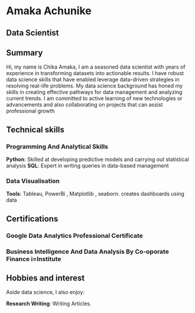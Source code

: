 # Amaka Achunike
## Data Scientist

## Summary

Hi, my name is Chika Amaka, I am a seasoned data scientist with years of
experience in transforming datasets into actionable results.
I have robust data science skills that have enabled leverage data-driven
strategies in resolving real-life problems. My data science background has honed
my skills in creating effective pathways for data management and analyzing
current trends. I am committed to active learning of new technologies or
advancements and also collaborating on projects that can assist professional growth

## Technical skills

### Programming And Analytical Skills

**Python**: Skilled at developing predictive models and carrying out statistical analysis
**SQL**: Expert in  writing queries in data-based management

### Data Visualisation

**Tools**: Tableau, PowerBi , Matplotlib , seaborn. creates dashboards using data

## Certifications

### Google Data Analytics Professional Certificate

### Business Intelligence And Data Analysis By Co-oporate Finance i=Institute

## Hobbies and interest

Aside data science, I also enjoy:

**Research Writing**: Writing Articles.
